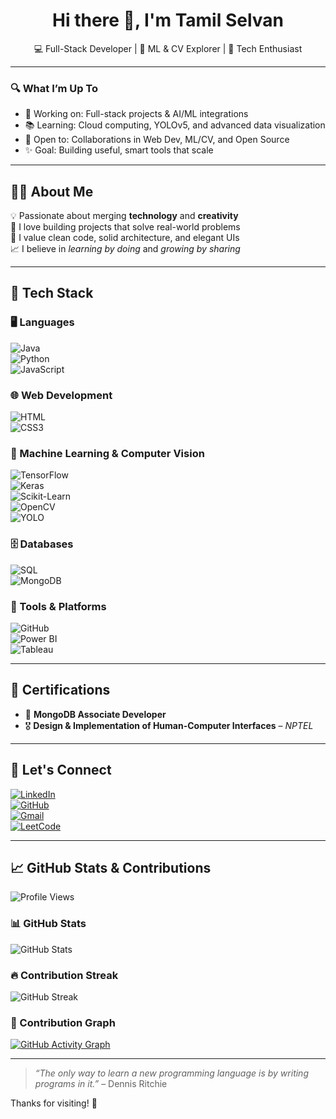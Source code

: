 <h1 align="center">Hi there 👋, I'm Tamil Selvan</h1>
<p align="center">💻 Full-Stack Developer | 🤖 ML & CV Explorer | 🚀 Tech Enthusiast</p>

---

### 🔍 What I’m Up To

- 💼 Working on: Full-stack projects & AI/ML integrations  
- 📚 Learning: Cloud computing, YOLOv5, and advanced data visualization  
- 🤝 Open to: Collaborations in Web Dev, ML/CV, and Open Source  
- ✨ Goal: Building useful, smart tools that scale

---

## 👨‍💼 About Me

💡 Passionate about merging **technology** and **creativity**  
🔧 I love building projects that solve real-world problems  
🎨 I value clean code, solid architecture, and elegant UIs  
📈 I believe in *learning by doing* and *growing by sharing*

---

## 🧰 Tech Stack

### 🖥️ Languages  
![Java](https://img.shields.io/badge/Java-ED8B00?style=flat&logo=java&logoColor=white)  
![Python](https://img.shields.io/badge/Python-3776AB?style=flat&logo=python&logoColor=white)  
![JavaScript](https://img.shields.io/badge/JavaScript-F7DF1E?style=flat&logo=javascript&logoColor=black)

### 🌐 Web Development  
![HTML](https://img.shields.io/badge/HTML5-E34F26?style=flat&logo=html5&logoColor=white)  
![CSS3](https://img.shields.io/badge/CSS3-1572B6?style=flat&logo=css3&logoColor=white)

### 🤖 Machine Learning & Computer Vision  
![TensorFlow](https://img.shields.io/badge/TensorFlow-FF6F00?style=flat&logo=tensorflow&logoColor=white)  
![Keras](https://img.shields.io/badge/Keras-D00000?style=flat&logo=keras&logoColor=white)  
![Scikit-Learn](https://img.shields.io/badge/Scikit--Learn-F7931E?style=flat&logo=scikit-learn&logoColor=white)  
![OpenCV](https://img.shields.io/badge/OpenCV-5C3EE8?style=flat&logo=opencv&logoColor=white)  
![YOLO](https://img.shields.io/badge/YOLO-00BCD4?style=flat&logo=yolo&logoColor=white)

### 🗄️ Databases  
![SQL](https://img.shields.io/badge/SQL-4479A1?style=flat&logo=mysql&logoColor=white)  
![MongoDB](https://img.shields.io/badge/MongoDB-4EA94B?style=flat&logo=mongodb&logoColor=white)

### 🧰 Tools & Platforms  
![GitHub](https://img.shields.io/badge/GitHub-181717?style=flat&logo=github&logoColor=white)  
![Power BI](https://img.shields.io/badge/Power%20BI-F2C811?style=flat&logo=powerbi&logoColor=black)  
![Tableau](https://img.shields.io/badge/Tableau-E97627?style=flat&logo=tableau&logoColor=white)

---

## 🏅 Certifications

- 🥇 **MongoDB Associate Developer**
- 🎖️ **Design & Implementation of Human-Computer Interfaces** – *NPTEL*

---

## 🤝 Let's Connect

[![LinkedIn](https://img.shields.io/badge/LinkedIn-0A66C2?style=flat&logo=linkedin&logoColor=white)](https://www.linkedin.com/in/tamilselvan05-11)  
[![GitHub](https://img.shields.io/badge/GitHub-181717?style=flat&logo=github&logoColor=white)](https://github.com/tamilselvan05-11)  
[![Gmail](https://img.shields.io/badge/Gmail-D14836?style=flat&logo=gmail&logoColor=white)](mailto:tamilselvan0511@gmail.com)  
[![LeetCode](https://img.shields.io/badge/LeetCode-FFA116?style=flat&logo=leetcode&logoColor=black)](https://leetcode.com/tamilselvan05-11)

---

## 📈 GitHub Stats & Contributions

![Profile Views](https://komarev.com/ghpvc/?username=tamilselvan05-11&label=Profile%20Views&color=0e75b6&style=flat)

### 📊 GitHub Stats

![GitHub Stats](https://github-readme-stats.vercel.app/api?username=tamilselvan05-11&show_icons=true&theme=tokyonight)

### 🔥 Contribution Streak

![GitHub Streak](https://github-readme-streak-stats.herokuapp.com/?user=tamilselvan05-11&theme=tokyonight&hide_border=true)

### 🧱 Contribution Graph

[![GitHub Activity Graph](https://github-readme-activity-graph.vercel.app/graph?username=tamilselvan05-11&theme=tokyo-night)](https://github.com/ashutosh00710/github-readme-activity-graph)

---

> *“The only way to learn a new programming language is by writing programs in it.”* – Dennis Ritchie

Thanks for visiting! 🙌
